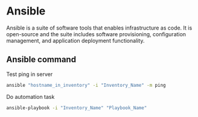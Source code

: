 # Ansible
Ansible is a suite of software tools that enables infrastructure as code. It is open-source and the suite includes software provisioning, configuration management, and application deployment functionality.

## Ansible command
Test ping in server
```sh
ansible "hostname_in_inventory" -i "Inventory_Name" -m ping 
```
Do automation task
```sh
ansible-playbook -i "Inventory_Name" "Playbook_Name"
```

